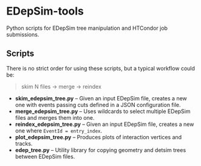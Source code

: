 # EDepSim-tools

Python scripts for EDepSim tree manipulation and HTCondor job submissions.

## Scripts

There is no strict order for using these scripts, but a typical workflow could be:

> skim N files → merge → reindex

- **skim_edepsim_tree.py** – Given an input EDepSim file, creates a new one with events passing cuts defined in a JSON configuration file.
- **merge_edepsim_tree.py** – Uses wildcards to select multiple EDepSim files and merges them into one.
- **reindex_edepsim_tree.py** – Given an input EDepSim file, creates a new one where `EventId = entry_index`.
- **plot_edepsim_tree.py** – Produces plots of interaction vertices and tracks.
- **edep_tree.py** – Utility library for copying geometry and detsim trees between EDepSim files.
